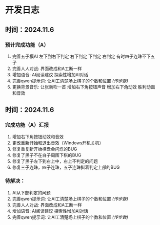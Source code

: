 # 开发日志
## 时间：**2024.11.6**
### 预计完成功能（A）
1. 完善五子模AI 左下到右下判定 右下判定 下判定 右判定 有时四子连珠不下五子
2. 完善人人对战:
界面改成和A工断一样
3. 增加语音:
AI阅读建议
探索性增加AI对话
4. 完善qwen提示词:
让AI工清楚场上棋子的个数和位置 *(传步数)*
5. 更换背景音乐:
让张新吹一首
增加右下角按钮声音
增加右下角动效
胜利动画和音效

## 时间：**2024.11.6**
### 完成功能（A）汇报
1. 增加右下角按钮动效和音效
2. 更改重新开始和退出音效（Windows开机关机）
3. 修复重复新开始棋盘会闪烁的BUG
4. 修复了黑子不在白子周围下棋的BUG
5. 修复了黑子左下到右上中，右上不判定的问题
6. 修复三子连珠，四子连珠，五子连珠斜着判定上部的BUG

### 待解决：
1. AI从下部判定的问题
2. 完善qwen提示词:
让AI工清楚场上棋子的个数和位置 *(传步数)*
3. 完善人人对战:
界面改成和A工断一样
4. 增加语音:
AI阅读建议
探索性增加AI对话
5. 完善qwen提示词:
让AI工清楚场上棋子的个数和位置 *(传步数)*


